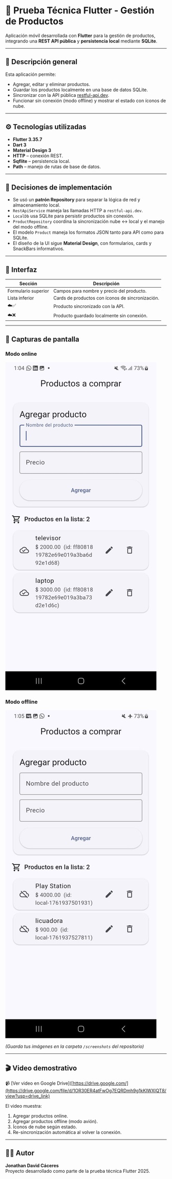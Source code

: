 # 🛒 Prueba Técnica Flutter - Gestión de Productos

Aplicación móvil desarrollada con **Flutter** para la gestión de productos, integrando una **REST API pública** y **persistencia local** mediante **SQLite**.

---

## 📱 Descripción general

Esta aplicación permite:
- Agregar, editar y eliminar productos.
- Guardar los productos localmente en una base de datos SQLite.
- Sincronizar con la API pública [restful-api.dev](https://restful-api.dev).
- Funcionar sin conexión (modo offline) y mostrar el estado con íconos de nube.

---

## ⚙️ Tecnologías utilizadas

- **Flutter 3.35.7**
- **Dart 3**
- **Material Design 3**
- **HTTP** – conexión REST.
- **Sqflite** – persistencia local.
- **Path** – manejo de rutas de base de datos.

---

## 🧠 Decisiones de implementación

- Se usó un **patrón Repository** para separar la lógica de red y almacenamiento local.  
- `RestApiService` maneja las llamadas HTTP a `restful-api.dev`.  
- `LocalDb` usa SQLite para persistir productos sin conexión.  
- `ProductRepository` coordina la sincronización nube ↔ local y el manejo del modo offline.  
- El modelo `Product` maneja los formatos JSON tanto para API como para SQLite.  
- El diseño de la UI sigue **Material Design**, con formularios, cards y SnackBars informativos.

---

## 🎨 Interfaz

| Sección | Descripción |
|----------|--------------|
| Formulario superior | Campos para nombre y precio del producto. |
| Lista inferior | Cards de productos con íconos de sincronización. |
| ☁️✅ | Producto sincronizado con la API. |
| ☁️❌ | Producto guardado localmente sin conexión. |

---

## 📸 Capturas de pantalla

### Modo online
![Productos sincronizados](./online.jpg)

### Modo offline
![Producto guardado sin conexión](./offline.jpg)

*(Guarda tus imágenes en la carpeta `/screenshots` del repositorio)*

---

## 🎬 Video demostrativo

📹 [Ver video en Google Drive]([https://drive.google.com/](https://drive.google.com/file/d/1OR30ER4atFwOg7EQRDmh9g1kKlWXIQT8/view?usp=drive_link)

El video muestra:
1. Agregar productos online.  
2. Agregar productos offline (modo avión).  
3. Íconos de nube según estado.  
4. Re-sincronización automática al volver la conexión.

---

## 👨‍💻 Autor

**Jonathan David Cáceres**  
Proyecto desarrollado como parte de la prueba técnica Flutter 2025.
